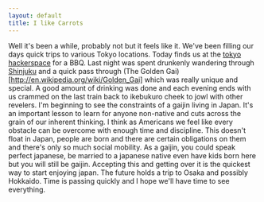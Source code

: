 ```yaml
---
layout: default
title: I like Carrots
---
```


Well it's been a while, probably not but it feels like it. We've been filling our days quick trips to various Tokyo locations. Today finds us at the [tokyo hackerspace](http://tokyohackerspace.org) for a BBQ.
Last night was spent drunkenly wandering through [Shinjuku](http://en.wikipedia.org/wiki/Shinjuku,_Tokyo) and a quick pass through (The Golden Gai)[http://en.wikipedia.org/wiki/Golden_Gai] which was really unique and special. A good amount of drinking was done and each evening ends with us crammed on the last train back to ikebukuro cheek to jowl with other revelers. I'm beginning to see the constraints of a gaijin living in Japan.
It's an important lesson to learn for anyone non-native and cuts across the grain of our inherent thinking. I think as Americans we feel like every obstacle can be overcome with enough time and discipline. This doesn't float in Japan, people are born and there are certain obligations on them and there's only so much social mobility. As a gaijin, you could speak perfect japanese, be married to a japanese native even have kids born here but you will still be gaijin. Accepting this and getting over it is the quickest way to start enjoying japan. The future holds a trip to Osaka and possibly Hokkaido. Time is passing quickly and I hope we'll have time to see everything.
